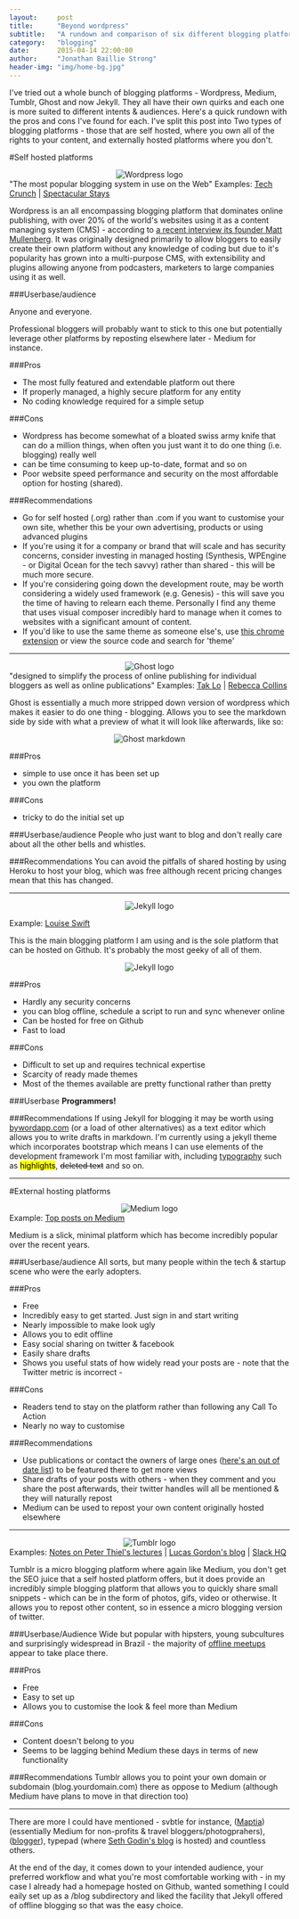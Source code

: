 ```yaml
---
layout:     post
title:      "Beyond wordpress"
subtitle:   "A rundown and comparison of six different blogging platforms"
category:	"blogging"
date:       2015-04-14 22:00:00
author:     "Jonathan Baillie Strong"
header-img: "img/home-bg.jpg"
---
```


I've tried out a whole bunch of blogging platforms - Wordpress, Medium, Tumblr, Ghost and now Jekyll. They all have their own quirks and each one is more suited to different intents & audiences. Here's a quick rundown with the pros and cons I've found for each. I've split this post into Two types of blogging platforms - those that are self hosted, where you own all of the rights to your content, and externally hosted platforms where you don't.

#Self hosted platforms
<div align="center">
    <img src="{{ site.baseurl }}/img/blogging/wordpress-logo.jpg" alt="Wordpress logo">
</div>
<span class="caption text-muted">"The most popular blogging system in use on the Web"</span>
Examples: <a href="http://techcrunch.com/" target="blank">Tech Crunch</a> | <a href="http://www.spectacularstays.com" target="blank">Spectacular Stays</a>

Wordpress is an all encompassing blogging platform that dominates online publishing, with over 20% of the world's websites using it as a content managing system (CMS) - according to [a recent interview its founder Matt Mullenberg](http://fourhourworkweek.com/2015/02/09/matt-mullenweg/). It was originally designed primarily to allow bloggers to easily create their own platform without any knowledge of coding but due to it's popularity has grown into a multi-purpose CMS, with extensibility and plugins allowing anyone from podcasters, marketers to large companies using it as well.

###Userbase/audience
<p class="lead">Anyone and everyone. </p>Professional bloggers will probably want to stick to this one but potentially leverage other platforms by reposting elsewhere later - Medium for instance.

###Pros
- The most fully featured and extendable platform out there
- If properly managed, a highly secure platform for any entity
- No coding knowledge required for a simple setup

###Cons
- Wordpress has become somewhat of a bloated swiss army knife that can do a million things, when often you just want it to do one thing (i.e. blogging) really well
- can be time consuming to keep up-to-date, format and so on
- Poor website speed performance and security on the most affordable option for hosting (shared). 

###Recommendations
- Go for self hosted (.org) rather than .com if you want to customise your own site, whether this be your own advertising, products or using advanced plugins
- If you're using it for a company or brand that will scale and has security concerns, consider investing in managed hosting (Synthesis, WPEngine - or Digital Ocean for the tech savvy) rather than shared - this will be much more secure.
- If you're considering going down the development route, may be worth considering a widely used framework (e.g. Genesis) - this will save 	you the time of having to relearn each theme. Personally I find any theme that uses visual composer incredibly hard to manage when it comes to websites with a significant amount of content.
- If you'd like to use the same theme as someone else's, use [this chrome extension](https://chrome.google.com/webstore/detail/wpsniffer/kihhefcbenhkjgjhchanjfhhflaojldn) or view the source code and search for 'theme'

___

<div align="center">
    <img src="{{ site.baseurl }}/img/blogging/ghost.png" alt="Ghost logo">
</div>
<span class="caption text-muted">"designed to simplify the process of online publishing for individual bloggers as well as online publications"</span>
Examples: <a href="http://taklo.co" target="blank">Tak Lo</a> | <a href="http://introsbective.com/" target="blank">Rebecca Collins</a>

Ghost is essentially a much more stripped down version of wordpress which makes it easier to do one thing - blogging. Allows you to see the markdown side by side with what a preview of what it will look like afterwards, like so:

<div align="center">
    <img src="{{ site.baseurl }}/img/blogging/ghost-markdown.png" alt="Ghost markdown">
</div>

###Pros
- simple to use once it has been set up
- you own the platform

###Cons
- tricky to do the initial set up

###Userbase/audience
People who just want to blog and don't really care about all the other bells and whistles.

###Recommendations
You can avoid the pitfalls of shared hosting by using Heroku to host your blog, which was free although recent pricing changes mean that this has changed.

___

<div align="center">
    <img src="{{ site.baseurl }}/img/blogging/jekyll-logo.png" alt="Jekyll logo">
</div>

Example: <a href="http://louiseswift.com/">Louise Swift </a>

This is the main blogging platform I am using and is the sole platform that can be hosted on Github. It's probably the most geeky of all of them.

<div align="center">
    <img src="{{ site.baseurl }}/img/blogging/jekyll-code.png" alt="Jekyll logo">
</div>

###Pros
- Hardly any security concerns
- you can blog offline, schedule a script to run and sync whenever online
- Can be hosted for free on Github
- Fast to load

###Cons
- Difficult to set up and requires technical expertise
- Scarcity of ready made themes
- Most of the themes available are pretty functional rather than pretty

###Userbase
**Programmers!**

###Recommendations
If using Jekyll for blogging it may be worth using <a href="http://bywordapp.com/" target="blank"> bywordapp.com</a> (or a load of other alternatives) as a text editor which allows you to write drafts in markdown. I'm currently using a jekyll theme which incorporates bootstrap which means I can use elements of the development framework I'm most familiar with, including [typography](http://getbootstrap.com/css/#type-body-copy) such as <mark>highlights</mark>, <del>deleted text</del> and so on.

___

#External hosting platforms

<div align="center">
    <img src="{{ site.baseurl }}/img/blogging/medium-logo.png" alt="Medium logo">
</div>
Example: <a href="https://medium.com/top-100/" target="blank">Top posts on Medium</a>

Medium is a slick, minimal platform which has become incredibly popular over the recent years.

###Userbase/audience
All sorts, but many people within the tech & startup scene who were the early adopters.

###Pros
- Free
- Incredibly easy to get started. Just sign in and start writing
- Nearly impossible to make look ugly
- Allows you to edit offline 
- Easy social sharing on twitter & facebook
- Easily share drafts
- Shows you useful stats of how widely read your posts are - note that the Twitter metric is incorrect - 

###Cons
- Readers tend to stay on the platform rather than following any Call To Action
- Nearly no way to customise

###Recommendations
- Use publications or contact the owners of large ones ([here's an out of date list](http://foorious.com/etc/list-of-medium-collections/)) to be featured there to get more views
- Share drafts of your posts with others - when they comment and you share the post afterwards, their twitter handles will all be mentioned & they will naturally repost
- Medium can be used to repost your own content originally hosted elsewhere

____


<div align="center">
    <img src="{{ site.baseurl }}/img/blogging/tumblr-logo2.jpg" alt="Tumblr logo">
</div>
Examples: <a href="http://blakemasters.com/" target="blank">Notes on Peter Thiel's lectures</a> | <a href="http://lucasjgordon.com/" target="blank">Lucas Gordon's blog</a> | <a href="http://slackhq.com/" target="blank">Slack HQ</a>

Tumblr is a micro blogging platform where again like Medium, you don't get the SEO juice that a self hosted platform offers, but it does provide an incredibly simple blogging platform that allows you to quickly share small snippets - which can be in the form of photos, gifs, video or otherwise. It allows you to repost other content, so in essence a micro blogging version of twitter.

###Userbase/Audience
Wide but popular with hipsters, young subcultures and surprisingly widespread in Brazil - the majority of [offline meetups](https://www.tumblr.com/meetups) appear to take place there.

###Pros
- Free
- Easy to set up
- Allows you to customise the look & feel more than Medium

###Cons
- Content doesn't belong to you
- Seems to be lagging behind Medium these days in terms of new functionality

###Recommendations
Tumblr allows you to point your own domain or subdomain (blog.yourdomain.com) there as oppose to Medium (although Medium have plans to move in that direction too)

___

There are more I could have mentioned - svbtle for instance, ([Maptia](http://www.maptia.com)) (essentially Medium for non-profits & travel bloggers/photogprahers), ([blogger](http://www.blogger.com)), typepad (where [Seth Godin's blog](http://sethgodin.typepad.com/) is hosted) and countless others. 

At the end of the day, it comes down to your intended audience, your preferred workflow and what you're most comfortable working with - in my case I already had a homepage hosted on Github, wanted something I could eaily set up as a /blog subdirectory and liked the facility that Jekyll offered of offline blogging so that was the easy choice.